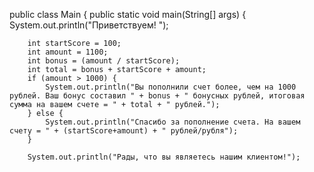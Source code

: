 public class Main {
public static void main(String[] args) {
System.out.println("Приветствуем! ");

        int startScore = 100;
        int amount = 1100;
        int bonus = (amount / startScore);
        int total = bonus + startScore + amount;
        if (amount > 1000) {
            System.out.println("Вы пополнили счет более, чем на 1000 рублей. Ваш бонус составил " + bonus + " бонусных рублей, итоговая сумма на вашем счете = " + total + " рублей.");
        } else {
            System.out.println("Спасибо за пополнение счета. На вашем счету = " + (startScore+amount) + " рублей/рубля");
        }

        System.out.println("Рады, что вы являетесь нашим клиентом!");